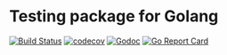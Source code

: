 # Testing package for Golang
[![Build Status](https://gitlab.com/Northern.tech/Mender/mendertesting/badges/master/pipeline.svg)](https://gitlab.com/Northern.tech/Mender/mendertesting/pipelines)
[![codecov](https://codecov.io/gh/mendersoftware/mendertesting/branch/master/graph/badge.svg)](https://codecov.io/gh/mendersoftware/mendertesting)
[![Godoc](http://img.shields.io/badge/godoc-reference-blue.svg?style=flat)](https://godoc.org/github.com/mendersoftware/mendertesting)
[![Go Report Card](https://goreportcard.com/badge/github.com/mendersoftware/mendertesting)](https://goreportcard.com/report/github.com/mendersoftware/mendertesting)
